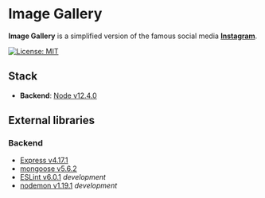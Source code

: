 # Image Gallery

**Image Gallery** is a simplified version of the famous social media **[Instagram](https://www.instagram.com/)**.

[![License: MIT](https://img.shields.io/badge/license-mit-success.svg)](https://opensource.org/licenses/MIT)

## Stack

- **Backend**: [Node v12.4.0](https://nodejs.org)

## External libraries

### Backend

- [Express v4.17.1](https://expressjs.com/)
- [mongoose v5.6.2](https://mongoosejs.com/)
- [ESLint v6.0.1](https://eslint.org/) *development*
- [nodemon v1.19.1](https://nodemon.io/) *development*